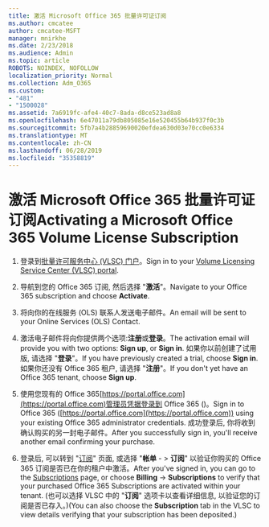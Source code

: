 ```yaml
---
title: 激活 Microsoft Office 365 批量许可证订阅
ms.author: cmcatee
author: cmcatee-MSFT
manager: mnirkhe
ms.date: 2/23/2018
ms.audience: Admin
ms.topic: article
ROBOTS: NOINDEX, NOFOLLOW
localization_priority: Normal
ms.collection: Adm_O365
ms.custom:
- "481"
- "1500028"
ms.assetid: 7a6919fc-afe4-40c7-8ada-d8ce523ad8a8
ms.openlocfilehash: 6e47011a79db805085e16e520455b64b937f0c3b
ms.sourcegitcommit: 5fb7a4b28859690020efdea630d03e70cc0e6334
ms.translationtype: MT
ms.contentlocale: zh-CN
ms.lasthandoff: 06/28/2019
ms.locfileid: "35358819"
---
```

# <a name="activating-a-microsoft-office-365-volume-license-subscription"></a><span data-ttu-id="f15c7-102">激活 Microsoft Office 365 批量许可证订阅</span><span class="sxs-lookup"><span data-stu-id="f15c7-102">Activating a Microsoft Office 365 Volume License Subscription</span></span>

1. <span data-ttu-id="f15c7-103">登录到[批量许可服务中心 (VLSC) 门户](http://go.microsoft.com/fwlink/p/?LinkId=329762)。</span><span class="sxs-lookup"><span data-stu-id="f15c7-103">Sign in to your [Volume Licensing Service Center (VLSC) portal](http://go.microsoft.com/fwlink/p/?LinkId=329762).</span></span>

2. <span data-ttu-id="f15c7-104">导航到您的 Office 365 订阅, 然后选择 "**激活**"。</span><span class="sxs-lookup"><span data-stu-id="f15c7-104">Navigate to your Office 365 subscription and choose **Activate**.</span></span>

3. <span data-ttu-id="f15c7-105">将向你的在线服务 (OLS) 联系人发送电子邮件。</span><span class="sxs-lookup"><span data-stu-id="f15c7-105">An email will be sent to your Online Services (OLS) Contact.</span></span>

4. <span data-ttu-id="f15c7-106">激活电子邮件将向你提供两个选项:**注册**或**登录**。</span><span class="sxs-lookup"><span data-stu-id="f15c7-106">The activation email will provide you with two options: **Sign up**, or **Sign in**.</span></span> <span data-ttu-id="f15c7-107">如果你以前创建了试用版, 请选择 "**登录**"。</span><span class="sxs-lookup"><span data-stu-id="f15c7-107">If you have previously created a trial, choose **Sign in**.</span></span> <span data-ttu-id="f15c7-108">如果你还没有 Office 365 租户, 请选择 "**注册**"。</span><span class="sxs-lookup"><span data-stu-id="f15c7-108">If you don't yet have an Office 365 tenant, choose **Sign up**.</span></span>

5. <span data-ttu-id="f15c7-109">使用您现有的 Office 365[https://portal.office.com](https://portal.office.com)管理员凭据登录到 Office 365 ()。</span><span class="sxs-lookup"><span data-stu-id="f15c7-109">Sign in to Office 365 ([https://portal.office.com](https://portal.office.com)) using your existing Office 365 administrator credentials.</span></span> <span data-ttu-id="f15c7-110">成功登录后, 你将收到确认购买的另一封电子邮件。</span><span class="sxs-lookup"><span data-stu-id="f15c7-110">After you successfully sign in, you'll receive another email confirming your purchase.</span></span>

6. <span data-ttu-id="f15c7-111">登录后, 可以转到 "[订阅](https://go.microsoft.com/fwlink/p/?linkid=842054)" 页面, 或选择 "**帐单** - \> **订阅**" 以验证你购买的 Office 365 订阅是否已在你的租户中激活。</span><span class="sxs-lookup"><span data-stu-id="f15c7-111">After you've signed in, you can go to the [Subscriptions](https://go.microsoft.com/fwlink/p/?linkid=842054) page, or choose **Billing** -\> **Subscriptions** to verify that your purchased Office 365 Subscriptions are activated within your tenant.</span></span> <span data-ttu-id="f15c7-112">(也可以选择 VLSC 中的 "**订阅**" 选项卡以查看详细信息, 以验证您的订阅是否已存入。)</span><span class="sxs-lookup"><span data-stu-id="f15c7-112">(You can also choose the **Subscription** tab in the VLSC to view details verifying that your subscription has been deposited.)</span></span> 
